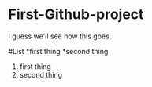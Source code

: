 First-Github-project
====================

I guess we'll see how this goes

#List
*first thing
*second thing

1. first thing
2. second thing
